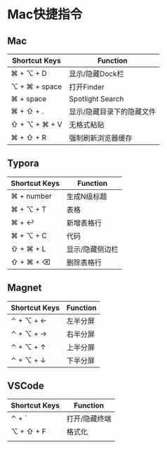 # Mac快捷指令

## Mac

| Shortcut Keys | Function                  |
| ------------- | ------------------------- |
| ⌘ + ⌥ + D     | 显示/隐藏Dock栏           |
| ⌥ + ⌘ + space | 打开Finder                |
| ⌘ + space     | Spotlight Search          |
| ⌘ + ⇧ + .     | 显示/隐藏目录下的隐藏文件 |
| ⇧ + ⌥ + ⌘ + V | 无格式粘贴                |
| ⌘ + ⇧ + R     | 强制刷新浏览器缓存        |

## Typora

| Shortcut Keys | Function        |
| ------------- | --------------- |
| ⌘ + number    | 生成N级标题     |
| ⌘ + ⌥ + T     | 表格            |
| ⌘ + ↩︎         | 新增表格行      |
| ⌘ + ⌥ + C     | 代码            |
| ⇧ + ⌘ + L     | 显示/隐藏侧边栏 |
| ⇧ + ⌘ + ⌫     | 删除表格行      |

## Magnet

| Shortcut Keys | Function |
| ------------- | -------- |
| ⌃ + ⌥ + ←     | 左半分屏 |
| ⌃ + ⌥ + →     | 右半分屏 |
| ⌃ + ⌥ + ↑     | 上半分屏 |
| ⌃ + ⌥ + ↓     | 下半分屏 |

## VSCode

| Shortcut Keys | Function      |
| ------------- | ------------- |
| ⌃ + `         | 打开/隐藏终端 |
| ⌥ + ⇧ + F     | 格式化        |
|               |               |

